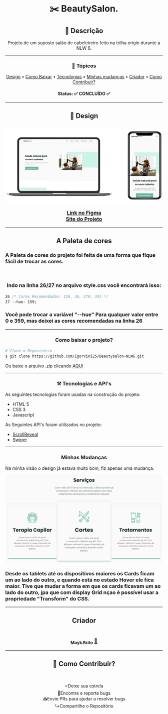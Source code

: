 <h1 align="center"> ✂️ BeautySalon. </h1>

<h2 align="center"> 📝 Descrição </h2>

<p align="center">Projeto de um suposto salão de cabeleireiro feito na trilha origin durante a NLW 6.</p>
<hr>

<h3 align="center"> 🏁 Tópicos </h3>
<p align="center">
 <a href="#design">Design</a> •
 <a href="#como-baixar">Como Baixar</a> • 
 <a href="#tecnologias">Tecnologias</a> • 
 <a href="#my-changes">Minhas mudanças</a> • 
 <a href="#creator">Criador</a> •
 <a href="#contribute">Como Contribuir?</a>
</p>

<h4 align="center"> 
	Status: ✅ CONCLUÍDO ✅
</h4>
<hr>
<h2 align="center" id="design">
  🎨 Design
</h2>
<h2 align="center">
  <img alt="Beautysalon." src="./assets/readme/mockup.png" align="center"/></h2>
  <h3 align="center"><a href="https://www.figma.com/file/YJ21RnZoelU6tthwExzMVP/Origin-Six/duplicate" target="_blank">Link no Figma</a><br>
  <a href="https://igorvini25.github.io/Beautysalon-NLW6" target="_blank">Site do Projeto</a></h3><hr>
  <h2 align="center">A Paleta de cores</h2>
  <h3 align="">A Paleta de cores do projeto foi feita de uma forma que fique fácil de trocar as cores.</h3><br>
  <h3 align="center">Indo na linha <b>26/27</b> no arquivo style.css você encontrará isso:</h3>
  
  ```css
  26 /* Cores Recomendadas: 159, 36, 270, 345 */
  27 --hue: 159;
  ```
  <h3>Você pode trocar a variável <b>"--hue"</b> Para qualquer valor entre 0 e 359, mas deixei as cores recomendadas na linha 26 </h3><hr>

<h3 id="como-baixar" align="center"> Como baixar o projeto? </h3>

```bash
# Clone o Repositório
$ git clone https://github.com/IgorVini25/Beautysalon-NLW6.git
```

Ou baixe o arquivo .zip clicando <a href="https://github.com/IgorVini25/Beautysalon-NLW6/archive/refs/heads/main.zip" target="_blank">AQUI</a>

<hr>

<h3 id="tecnologias" align="center"> ⚒️ Tecnologias e API's </h3>

As seguintes tecnologias foram usadas na construção do projeto:

- HTML 5
- CSS 3
- Javascript

As Seguintes API's foram utilizados no projeto:

- <a href="https://scrollrevealjs.org/" target="_blank">ScrollReveal</a>
- <a href="https://swiperjs.com/" target="_blank">Swiper</a>

---

<h3 id="my-changes" align="center"><b>Minhas Mudanças</b></h3>
<p>Na minha visão o design já estava muito bom, fiz apenas uma mudança.</p>
<img src="./assets/readme/services.png" align="center">
<h3>Desde os tablets até os dispositivos maiores os Cards ficam um ao lado do outro, e quando está no estado Hover ele fica maior. Tive que mudar a forma em que os cards ficavam um ao lado do outro, jpa que com display Grid nçao é possível usar a propriedade "Transform" do CSS.</h3>

---

<h2 align="center" id="creator"> Criador </h2>
<h3 align="center">
<a href="https://github.com/maykbrito" target="_blank">
 <img style="border-radius: 50%;" src="https://avatars.githubusercontent.com/u/6643122?v=4" width="150px;" alt=""/>
 <br />
 <sub><b>Mayk Brito</b></sub></a> <a href="https://github.com/maykbrito" target="_blank">🚀</a>
</h3>

---

<h2 align="center">🤝 Como Contribuir?</h2>
<br>
<p align="center">
⭐️Deixe sua estrela<br>
🐛Encontre e reporte bugs<br>
📥Envie PRs para ajudar a resolver bugs<br>
↪️Compartilhe o Repositório
</p>
